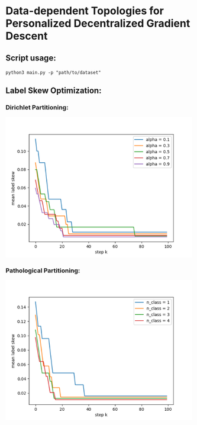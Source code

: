 # Data-dependent Topologies for Personalized Decentralized Gradient Descent

## Script usage:

 `python3 main.py -p "path/to/dataset"`

## Label Skew Optimization:

### Dirichlet Partitioning:

![Dirichlet](/results/dirichlet.png "Dirichlet")

### Pathological Partitioning:

![Pathological](/results/n_cls.png "Dirichlet")
